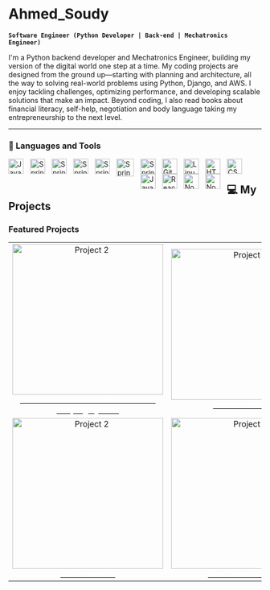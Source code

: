 # Ahmed_Soudy

**`Software Engineer (Python Developer | Back-end | Mechatronics Engineer)`**

I'm a Python backend developer and Mechatronics Engineer, building my version of the digital world one step at a time. My coding projects are designed from the ground up—starting with planning and architecture, all the way to solving real-world problems using Python, Django, and AWS. I enjoy tackling challenges, optimizing performance, and developing scalable solutions that make an impact. Beyond coding, I also read books about financial literacy, self-help, negotiation and body language taking my entrepreneurship to the next level.

   <p align="left">
      <a></a> 
      <a></a> 
      <a></a>
      <a></a>
   </p>

---

### 🧰 Languages and Tools
<img align="left" alt="Java" width="30px" style="padding-right:10px;" src="https://cdn.jsdelivr.net/gh/devicons/devicon@latest/icons/python/python-original.svg" />


<img align="left" alt="Spring" width="30px" style="padding-right:10px;" src="https://www.svgrepo.com/show/353657/django-icon.svg" />

<img align="left" alt="Spring" width="30px" style="padding-right:10px;" src="https://encrypted-tbn0.gstatic.com/images?q=tbn:ANd9GcTK-FlJIWEjzqqJ07jjWJlhoAjU7gKLX_EQ_w&s" />


<img align="left" alt="Spring" width="30px" style="padding-right:10px;" src="https://cdn.jsdelivr.net/gh/devicons/devicon@latest/icons/azuresqldatabase/azuresqldatabase-original.svg" />

<img align="left" alt="Spring" width="30px" style="padding-right:10px;" src="https://cdn.jsdelivr.net/gh/devicons/devicon@latest/icons/postgresql/postgresql-original-wordmark.svg" />


<img align="left" alt="Spring" width="35px" style="padding-right:10px;" src="https://cdn.jsdelivr.net/gh/devicons/devicon@latest/icons/docker/docker-original.svg" />

<img align="left" alt="Spring" width="30px" style="padding-right:10px;" src="https://cdn.jsdelivr.net/gh/devicons/devicon@latest/icons/amazonwebservices/amazonwebservices-original-wordmark.svg" />





<img align="left" alt="Git" width="30px" style="padding-right:10px;" src="https://cdn.jsdelivr.net/gh/devicons/devicon/icons/git/git-original.svg" />
<img align="left" alt="Linux" width="30px" style="padding-right:10px;" src="https://cdn.jsdelivr.net/gh/devicons/devicon/icons/linux/linux-original.svg" />
<img align="left" alt="HTML" width="30px" style="padding-right:10px;" src="https://cdn.jsdelivr.net/gh/devicons/devicon/icons/html5/html5-plain.svg" />
<img align="left" alt="CSS" width="30px" style="padding-right:10px;" src="https://cdn.jsdelivr.net/gh/devicons/devicon/icons/css3/css3-plain.svg" />
<img align="left" alt="JavaScript" width="30px" style="padding-right:10px;" src="https://cdn.jsdelivr.net/gh/devicons/devicon/icons/javascript/javascript-plain.svg" />
<img align="left" alt="React" width="30px" style="padding-right:10px;" src="https://cdn.jsdelivr.net/gh/devicons/devicon/icons/react/react-original.svg" />
<img align="left" alt="NodeJS" width="30px" style="padding-right:10px;" src="https://cdn.jsdelivr.net/gh/devicons/devicon/icons/nodejs/nodejs-original.svg" />

<img align="left" alt="NodeJS" width="30px" style="padding-right:10px;" src="https://cdn.jsdelivr.net/gh/devicons/devicon@latest/icons/azure/azure-original.svg" />


<br />

## 💻 My Projects

### Featured Projects

<table>
  <tr>
  <td align="center">
      <a href="https://github.com/Ahmedsoudy12/autonomous_scooter_computer_vision">
        <img src="https://i.dailymail.co.uk/i/pix/2016/11/23/10/3AAEF04200000578-0-image-a-20_1479898789239.jpg" alt="Project 2" width="300px"/>
        <br />
        <span style="color: white; text-decoration: none;"><strong>Autonomous Guide Vehicle - Lane keeping system</strong></span>
      </a>
    </td>
    <td align="center">
      <a href="https://github.com/Ahmedsoudy12/Auction-website">
        <img src="https://miro.medium.com/v2/resize:fit:1080/1*TbYPvS_RHynJtBWqaohvig.png" alt="Project 3" width="300px"/>
        <br />
        <span style="color: white; text-decoration: none;"><strong>Auction-website</strong></span>
      </a>
    </td>
  <td align="center">
      <a href="">
        <img src="https://i.imgur.com/A562ntR.png" alt="Project 2" width="300px"/>
        <br />
        <span style="color: white; text-decoration: none;"><strong>Cryptocurrency Trading Bot</strong></span>
      </a>
    </td>
   </tr>
   <tr>
  <td align="center">
      <a href="https://github.com/Ahmedsoudy12/Django-CRM">
        <img src="https://w7.pngwing.com/pngs/102/93/png-transparent-customer-relationship-management-computer-software-microsoft-dynamics-crm-business-text-people-logo-thumbnail.png" alt="Project 2" width="300px"/>
        <br />
        <span style="color: white; text-decoration: none;"><strong>CRM-website</strong></span>
      </a>
    </td>
    <td align="center">
      <a href="https://github.com/Ahmedsoudy12/food-menu-app">
        <img src="https://lvivity.com/wp-content/uploads/2018/11/mobile-app-for-restaurant.jpg" alt="Project 2" width="300px"/>
        <br />
        <span style="color: white; text-decoration: none;"><strong>Food Menu website</strong></span>
      </a>
    </td>
    <td align="center">
      <a href="https://github.com/Ahmedsoudy12/E-Commerce-website">
        <img src="https://5.imimg.com/data5/SELLER/Default/2023/6/321372487/KY/RT/GD/46495242/ecommerce-website-development-services.png" alt="Project 1" width="300px"/>
        <br />
        <span style="color: white; text-decoration: none;"><strong>E-Commerce-website</strong></span>
      </a>
    </td>
    </tr>
</table>

